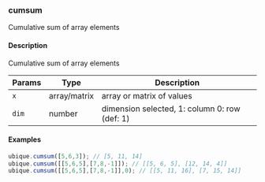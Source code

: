 ### cumsum
Cumulative sum of array elements


#### Description

Cumulative sum of array elements


|Params|Type|Description
|---------|----|-----------
|`x` | array/matrix | array or matrix of values
|`dim` | number | dimension selected, 1: column 0: row (def: 1)


#### Examples

```js
ubique.cumsum([5,6,3]); // [5, 11, 14]
ubique.cumsum([[5,6,5],[7,8,-1]]); // [[5, 6, 5], [12, 14, 4]]
ubique.cumsum([[5,6,5],[7,8,-1]],0); // [[5, 11, 16], [7, 15, 14]]
```

